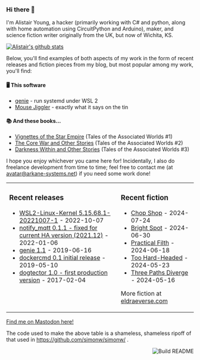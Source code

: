 ### Hi there 👋

I'm Alistair Young, a hacker (primarily working with C# and python, along with home automation using CircuitPython and Arduino), maker, and science fiction writer originally from the UK, but now of Wichita, KS.

[![Alistair's github stats](https://github-readme-stats.vercel.app/api?username=cerebrate&show_icons=true)](https://github.com/anuraghazra/github-readme-stats)

Below, you'll find examples of both aspects of my work in the form of recent releases and fiction pieces from my blog, but most popular among my work, you'll find:

#### :desktop_computer: This software

* [genie](https://github.com/arkane-systems/genie) - run systemd under WSL 2
* [Mouse Jiggler](https://github.com/cerebrate/mousejiggler) - exactly what it says on the tin

#### :books: And these books...

* [Vignettes of the Star Empire](https://www.amazon.com/gp/product/B00A2X4QQO/) (Tales of the Associated Worlds #1)
* [The Core War and Other Stories](https://www.amazon.com/gp/product/B00VSM9NNE/) (Tales of the Associated Worlds #2)
* [Darkness Within and Other Stories](https://www.amazon.com/gp/product/B082HC8JRQ/) (Tales of the Associated Worlds #3)

I hope you enjoy whichever you came here for! Incidentally, I also do freelance development from time to time; feel free to contact me (at avatar@arkane-systems.net) if you need some work done!

<table><tr><td valign="top">

### Recent releases
<!-- releases starts -->
* [WSL2-Linux-Kernel 5.15.68.1-20221007-1](https://github.com/cerebrate/WSL2-Linux-Kernel/releases/tag/5.15.68.1-20221007-1) - 2022-10-07
* [notify_mqtt 0.1.1 - fixed for current HA version (2021.12)](https://github.com/cerebrate/notify_mqtt/releases/tag/0.1.1) - 2022-01-06
* [genie 1.1](https://github.com/arkane-systems/genie/releases/tag/1.1) - 2019-06-16
* [dockercmd 0.1 initial release](https://github.com/arkane-systems/dockercmd/releases/tag/v0.1) - 2019-05-10
* [dogtector 1.0 - first production version](https://github.com/cerebrate/dogtector/releases/tag/1.0) - 2017-02-04
<!-- releases ends -->
</td><td valign="top">

### Recent fiction
<!-- fiction starts -->
* [Chop Shop](https://eldraeverse.com/2024/07/23/chop-shop/) - 2024-07-24
* [Bright Spot](https://eldraeverse.com/2024/06/29/bright-spot/) - 2024-06-30
* [Practical Filth](https://eldraeverse.com/2024/06/17/practical-filth/) - 2024-06-18
* [Too Hard-Headed](https://eldraeverse.com/2024/05/23/too-hard-headed/) - 2024-05-23
* [Three Paths Diverge](https://eldraeverse.com/2024/05/16/three-paths-diverge/) - 2024-05-16
<!-- fiction ends -->

More fiction at [eldraeverse.com](https://eldraeverse.com/)
</td></tr></table>

<a rel="me" href="https://social.arkane-systems.net/@cerebrate">Find me on Mastodon here!</a>

The code used to make the above table is a shameless, shameless ripoff of that used in https://github.com/simonw/simonw/ .

<a href="https://github.com/cerebrate/cerebrate/actions"><img src="https://github.com/cerebrate/cerebrate/workflows/Build%20README/badge.svg" align="right" alt="Build README"></a>
